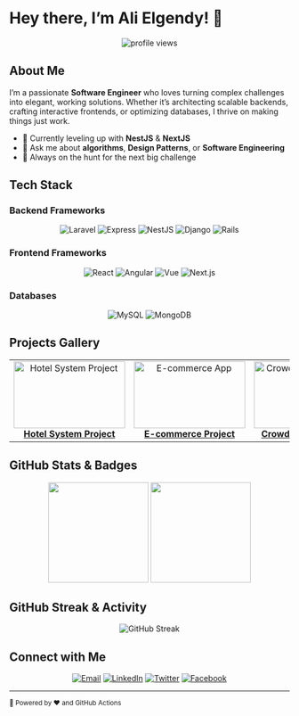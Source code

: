 <!--
  🚀 Generate and customize your own profile README with README.so
  🛠️ GitHub-Readme-Stats & GitHub Actions included!
-->

# Hey there, I’m Ali Elgendy! 👋

<div align="center">
  <img src="https://komarev.com/ghpvc/?username=Ali-LGendy&label=Profile%20views&color=0e75b6&style=flat" alt="profile views" />
</div>

## About Me

I’m a passionate **Software Engineer** who loves turning complex challenges into elegant, working solutions. Whether it’s architecting scalable backends, crafting interactive frontends, or optimizing databases, I thrive on making things just work.

- 🌱 Currently leveling up with **NestJS** & **NextJS**
- 💬 Ask me about **algorithms**, **Design Patterns**, or **Software Engineering**
- 🎯 Always on the hunt for the next big challenge


## Tech Stack

### Backend Frameworks
<p align="center">
  <img src="https://img.shields.io/badge/Laravel-FF2D20?style=flat-square&logo=laravel&logoColor=white" alt="Laravel"/>
  <img src="https://img.shields.io/badge/Express-000000?style=flat-square&logo=express&logoColor=white" alt="Express"/>
  <img src="https://img.shields.io/badge/NestJS-E0234E?style=flat-square&logo=nestjs&logoColor=white" alt="NestJS"/>
  <img src="https://img.shields.io/badge/Django-092E20?style=flat-square&logo=django&logoColor=white" alt="Django"/>
  <img src="https://img.shields.io/badge/Rails-CC0000?style=flat-square&logo=rubyonrails&logoColor=white" alt="Rails"/>
</p>

### Frontend Frameworks
<p align="center">
  <img src="https://img.shields.io/badge/React-20232A?style=flat-square&logo=react&logoColor=61DAFB" alt="React"/>
  <img src="https://img.shields.io/badge/Angular-DD0031?style=flat-square&logo=angular&logoColor=white" alt="Angular"/>
  <img src="https://img.shields.io/badge/Vue.js-35495E?style=flat-square&logo=vuedotjs&logoColor=4FC08D" alt="Vue"/>
  <img src="https://img.shields.io/badge/Next.js-000000?style=flat-square&logo=nextdotjs&logoColor=white" alt="Next.js"/>
</p>

### Databases
<p align="center">
  <img src="https://img.shields.io/badge/MySQL-4479A1?style=flat-square&logo=mysql&logoColor=white" alt="MySQL"/>
  <img src="https://img.shields.io/badge/MongoDB-47A248?style=flat-square&logo=mongodb&logoColor=white" alt="MongoDB"/>
</p>


## Projects Gallery

<div align="center">
  <!-- Example Project Cards -->
  <table>
    <tr>
      <td align="center">
        <a href="https://github.com/Ali-LGendy/HotelSystem_Project">
          <img src="https://encrypted-tbn0.gstatic.com/images?q=tbn:ANd9GcQCGgIIopVf_QbahzgofY7FNrfeEHCMQwV_yAsvpW8SWsU9zq7_amOQrH0o6qrO7d7ME6o&usqp=CAU" alt="Hotel System Project" width="200px" height="120px" />
          <br />
          <strong>Hotel System Project</strong>
        </a>
      </td>
      <td align="center">
        <a href="https://github.com/AhmedZahran15/Cartly-backend">
          <img src="https://t4.ftcdn.net/jpg/06/56/49/89/360_F_656498974_hkbZmIZkCZaiol4thr5Eu4ebmwJ7NsVH.jpg" alt="E-commerce App" width="200px" height="120px" />
          <br />
          <strong>E-commerce Project</strong>
        </a>
      </td>
      <td align="center">
        <a href="https://github.com/anasnashat/DjangoFinalProject">
          <img src="https://encrypted-tbn0.gstatic.com/images?q=tbn:ANd9GcQRMmj92QuPcvoimx8DRU9rqZEsSAzCVMGS6Q&s" alt="Crowd Funding Project" width="200px" height="120px" />
          <br />
          <strong>CrowdFunding Project</strong>
        </a>
      </td>
      <td align="center">
        <a href="https://github.com/Ali-LGendy/DBMS_Project">
          <img src="https://assets.datamation.com/uploads/2023/06/dm-top-database-challenges.png" alt="DBMS Project" width="200px" height="120px" />
          <br />
          <strong>DBMS Project</strong>
        </a>
      </td>
    </tr>
  </table>
</div>


## GitHub Stats & Badges

<div align="center">
  <img height="180em" src="https://github-readme-stats.vercel.app/api?username=Ali-LGendy&show_icons=true&theme=dark&include_all_commits=true&count_private=true" />
  <img height="180em" src="https://github-readme-stats.vercel.app/api/top-langs/?username=Ali-LGendy&layout=compact&theme=dark" />
</div>


## GitHub Streak & Activity

<p align="center">
  <img src="https://github-readme-streak-stats.herokuapp.com/?user=Ali-LGendy&theme=dark&hide_border=true" alt="GitHub Streak" />
</p>

<!--
## Latest Blog Posts

<details>
  <summary>Click to expand</summary>
  <img src="./output/blog-card.svg" alt="Blog Posts" width="500" />
</details>


## Automated Workflows

| Workflow | Description |
| -------- | ----------- |
| ![Stats Workflow](https://github.com/Ali-LGendy/Ali-LGendy/actions/workflows/stats.yml/badge.svg) | Updates GitHub Stats & Top Langs daily |
| ![Blog Workflow](https://github.com/Ali-LGendy/Ali-LGendy/actions/workflows/blog.yml/badge.svg) | Fetches and generates latest blog posts |
-->

## Connect with Me

<div align="center">
  <a href="mailto:ali.elgondy@gmail.com"><img src="https://img.shields.io/badge/Email-D14836?style=flat-square&logo=gmail&logoColor=white" alt="Email"/></a>
  <a href="https://www.linkedin.com/in/ali--elgendy/"><img src="https://img.shields.io/badge/LinkedIn-0077B5?style=flat-square&logo=linkedin&logoColor=white" alt="LinkedIn"/></a>
  <a href="https://twitter.com/l_gondy"><img src="https://img.shields.io/badge/Twitter-1DA1F2?style=flat-square&logo=twitter&logoColor=white" alt="Twitter"/></a>
  <a href="https://www.facebook.com/ali.elgendy.3154/"><img src="https://img.shields.io/badge/Facebook-1877F2?style=flat-square&logo=facebook&logoColor=white" alt="Facebook"/></a>
</div>

---

<small>🌟 Powered by ❤️ and GitHub Actions</small>
